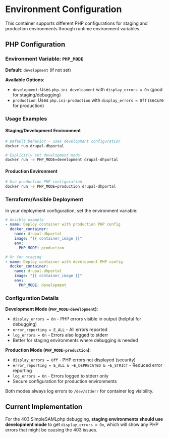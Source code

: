 # Environment Configuration

This container supports different PHP configurations for staging and production environments through runtime environment variables.

## PHP Configuration

### Environment Variable: `PHP_MODE`

**Default**: `development` (if not set)

**Available Options**:
- `development`: Uses `php.ini-development` with `display_errors = On` (good for staging/debugging)
- `production`: Uses `php.ini-production` with `display_errors = Off` (secure for production)

### Usage Examples

#### Staging/Development Environment
```bash
# Default behavior - uses development configuration
docker run drupal-dhportal

# Explicitly set development mode
docker run -e PHP_MODE=development drupal-dhportal
```

#### Production Environment
```bash
# Use production PHP configuration
docker run -e PHP_MODE=production drupal-dhportal
```

### Terraform/Ansible Deployment

In your deployment configuration, set the environment variable:

```yaml
# Ansible example
- name: Deploy container with production PHP config
  docker_container:
    name: drupal-dhportal
    image: "{{ container_image }}"
    env:
      PHP_MODE: production

# Or for staging
- name: Deploy container with development PHP config
  docker_container:
    name: drupal-dhportal
    image: "{{ container_image }}"
    env:
      PHP_MODE: development
```

### Configuration Details

**Development Mode (`PHP_MODE=development`)**:
- `display_errors = On` - PHP errors visible in output (helpful for debugging)
- `error_reporting = E_ALL` - All errors reported
- `log_errors = On` - Errors also logged to stderr
- Better for staging environments where debugging is needed

**Production Mode (`PHP_MODE=production`)**:
- `display_errors = Off` - PHP errors not displayed (security)
- `error_reporting = E_ALL & ~E_DEPRECATED & ~E_STRICT` - Reduced error reporting
- `log_errors = On` - Errors logged to stderr only
- Secure configuration for production environments

Both modes always log errors to `/dev/stderr` for container log visibility.

## Current Implementation

For the 403 SimpleSAMLphp debugging, **staging environments should use development mode** to get `display_errors = On`, which will show any PHP errors that might be causing the 403 issues.
